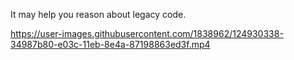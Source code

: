 It may help you reason about legacy code.

https://user-images.githubusercontent.com/1838962/124930338-34987b80-e03c-11eb-8e4a-87198863ed3f.mp4
